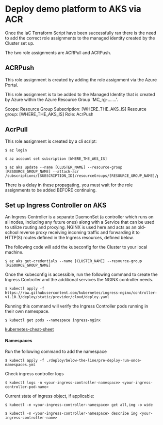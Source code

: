 # Deploy demo platform to AKS via ACR #

Once the IaC Terraform Script have been successfully ran there is the need to add the correct role assignments to the 
managed identity created by the Cluster set up.

The two role assignments are ACRPull and ACRPush.

## ACRPush ##
This role assignment is created by adding the role assignment via the Azure Portal.

This role assignment is to be added to the Managed Identity that is created by Azure within the Azure
Resource Group 'MC_rg-.......'.

Scope: Resource Group
Subscription: [WHERE_THE_AKS_IS]
Resource group: [WHERE_THE_AKS_IS]
Role: AcrPush

## AcrPull ## 
This role assignment is created by a cli script:

```console
$ az login
```

```console
$ az account set subcription [WHERE_THE_AKS_IS]
```

```console
$ az aks update --name [CLUSTER_NAME] --resource-group [RESOURCE_GROUP_NAME] --attach-acr /subscriptions/[SUBSCRIPTION_ID]/resourceGroups/[RESOURCE_GROUP_NAME]/providers/Microsoft.ContainerRegistry/registries/[AZURE_CONTAINER_REGISTRY_NAME]
```
There is a delay in these propagating, you must wait for the role assignments to be added BEFORE continuing.

## Set up Ingress Controller on AKS ##

An Ingress Controller is a separate DaemonSet (a controller which runs on all nodes, including any future ones) 
along with a Service that can be used to utilize routing and proxying. NGINX is used here and acts as an old-school 
reverse proxy receiving incoming traffic and forwarding it to HTTP(S) routes defined in the Ingress resources, defined 
below.

The following code will add the kubeconfig for the Cluster to your local machine.
```console
$ az aks get-credentials --name [CLUSTER_NAME] --resource-group [RESOURCE_GROUP_NAME]
```
Once the kubeconfig is accessible, run the following command to create the Ingress Controller and the additional services the NGINX controller needs.
```console
$ kubectl apply -f https://raw.githubusercontent.com/kubernetes/ingress-nginx/controller-v1.10.3/deploy/static/provider/cloud/deploy.yaml
```
Running this command will verify the Ingress Controller pods running in their own namespace.
```console
$ kubectl get pods --namespace ingress-nginx
```

[kubernetes-cheat-sheet](https://spacelift.io/blog/kubernetes-cheat-sheet)

#### Namespaces ####

Run the following command to add the namespace

```console
$ kubectl apply -f ./deploy/below-the-line/pre-deploy-run-once-namespaces.yml
```

Check ingress controller logs

```console
$ kubectl logs -n <your-ingress-controller-namespace> <your-ingress-controller-pod-name>
```

Current state of ingress object, if applicable:

```console
$ kubectl -n <your-ingress-controller-namespace> get all,ing -o wide
```

```console
$ kubectl -n <your-ingress-controller-namespace> describe ing <your-ingress-controller-name>
```